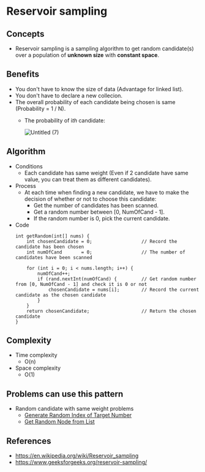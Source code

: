 # Reservoir sampling

## Concepts
- Reservoir sampling is a sampling algorithm to get random candidate(s) over a population of **unknown size** with **constant space**.

## Benefits
- You don't have to know the size of data (Advantage for linked list).
- You don't have to declare a new collecion.
- The overall probability of each candidate being chosen is same (Probability = 1 / N).
   - The probability of i<i>th</i> candidate: 
     
     ![Untitled (7)](https://user-images.githubusercontent.com/8989447/116016497-03420f00-a5fa-11eb-9a6c-a8334fb3ec5b.png)

## Algorithm
- Conditions
   - Each candidate has same weight (Even if 2 candidate have same value, you can treat them as different candidates).
- Process
   - At each time when finding a new candidate, we have to make the decision of whether or not to choose this candidate:
      - Get the number of candidates has been scanned.
      - Get a random number between [0, NumOfCand - 1].
      - If the random number is 0, pick the current candidate.
- Code
  ```
  int getRandom(int[] nums) {
      int chosenCandidate = 0;                  // Record the candidate has been chosen
      int numOfCand       = 0;                  // The number of candidates have been scanned
      
      for (int i = 0; i < nums.length; i++) {
          numOfCand++;
          if (rand.nextInt(numOfCand) {         // Get random number from [0, NumOfCand - 1] and check it is 0 or not
              chosenCandidate = nums[i];        // Record the current candidate as the chosen candidate
          }
      }
      return chosenCandidate;                   // Return the chosen candidate
  }
  ```

## Complexity
- Time complexity
   - O(n)
- Space complexity
   - O(1)

## Problems can use this pattern
- Random candidate with same weight problems
   - [Generate Random Index of Target Number]()
   - [Get Random Node from List]()

## References
- https://en.wikipedia.org/wiki/Reservoir_sampling
- https://www.geeksforgeeks.org/reservoir-sampling/
